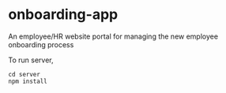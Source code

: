 # onboarding-app
An employee/HR website portal for managing the new employee onboarding process

To run server,
```
cd server
npm install
```

